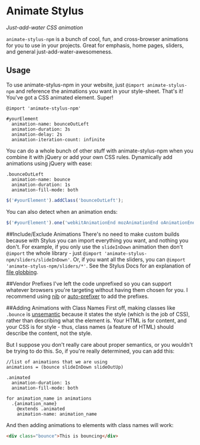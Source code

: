 ﻿# Animate Stylus
*Just-add-water CSS animation*

`animate-stylus-npm` is a bunch of cool, fun, and cross-browser animations for you to use in your projects. Great for emphasis, home pages, sliders, and general just-add-water-awesomeness.

## Usage
To use animate-stylus-npm in your website, just `@import animate-stylus-npm` and reference the animations you want in your style-sheet. That's it! You've got a CSS animated element. Super!

```stylus
@import 'animate-stylus-npm'

#yourElement
  animation-name: bounceOutLeft
  animation-duration: 3s
  animation-delay: 2s
  animation-iteration-count: infinite
```

You can do a whole bunch of other stuff with animate-stylus-npm when you combine it with jQuery or add your own CSS rules. Dynamically add animations using jQuery with ease:

```stylus
.bounceOutLeft
  animation-name: bounce
  animation-duration: 1s
  animation-fill-mode: both
```

```javascript
$('#yourElement').addClass('bounceOutLeft');
```

You can also detect when an animation ends:

```javascript
$('#yourElement').one('webkitAnimationEnd mozAnimationEnd oAnimationEnd animationEnd', doSomething());
```

##Include/Exclude Animations
There's no need to make custom builds because with Stylus you can import everything you want, and nothing you don't. For example, if you only use the `slideInDown` animation then don't `@import` the whole library - just `@import 'animate-stylus-npm/sliders/slideInDown'`. Or, if you want all the sliders, you can `@import 'animate-stylus-npm/sliders/*'`. See the Stylus Docs for an explanation of [file globbing](http://learnboost.github.io/stylus/docs/import.html#file-globbing).

##Vendor Prefixes
I've left the code unprefixed so you can support whatever browsers you're targeting without having them chosen for you. I recommend using [nib](http://visionmedia.github.io/nib/) or [auto-prefixer](https://github.com/ai/autoprefixer) to add the prefixes.

##Adding Animations with Class Names
First off, making classes like `.bounce` is [unsemantic](http://css-tricks.com/semantic-class-names/) because it states the style (which is the job of CSS), rather than describing what the element is. Your HTML is for content, and your CSS is for style - thus, class names (a feature of HTML) should describe the content, not the style.

But I suppose you don't really care about proper semantics, or you wouldn't be trying to do this. So, if you're really determined, you can add this:

```stylus
//list of animations that we are using
animations = (bounce slideInDown slideOutUp)

.animated
  animation-duration: 1s
  animation-fill-mode: both

for animation_name in animations
  .{animation_name}
    @extends .animated
    animation-name: animation_name
```

And then adding animations to elements with class names will work:

```html
<div class="bounce">This is bouncing</div>
```